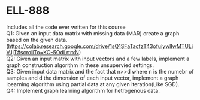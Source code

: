 # ELL-888
Includes all the code ever written for this course \
Q1: Given an input data matrix with missing data (MAR) create a graph based on the given data.(https://colab.research.google.com/drive/1sQ1SFaTacfzT43ofuiywlIwMTULiVJjT#scrollTo=KO-5OdLrtrxN) \
Q2: Given an input matrix with input vectors and a few labels, implement a graph construction algorithm in these unsupervied settings. \
Q3: Given input data matrix and the fact that n>>d where n is the numebr of samples and d the dimension of each input vector, implement a graph loearning algorithm using partial data at any given iteration(Like SGD). \
Q4: Implement graph learning algorithm for hetrogenous data. 

